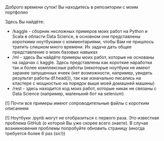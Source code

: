 Доброго времени суток! Вы находитесь в репозитории с моим портфолио

Здесь Вы найдёте:

- /kaggle - сборник несложных примеров моих работ на Python и Scala в области Data Science, в основном они представлены короткими ноутбуками с комментариями, чтобы Вам не пришлось тратить слишком много времени. Их задача дать общее представление о моих базовых навыках
- /ml - здесь Вы найдёте примеры моих работ, которые не основаны на задачах с kaggle. Здесь представлены как короткие наработки так и более комплексные работы
(некоторые ноутбуки не имеют заранее запущенных ячеек (нет возможности, например, увидеть результат работы df.head()), так как изначально писались на кластере с мощностью на порядок выше моей домашней машины)
- /rest - здесь находится код моих работ, которые никак не связаны с Data Science (например, маленький бот на selenium)

[!] Почти все примеры имеют сопроводительные файлы с коротким описанием

[!] Ноутбуки .ipynb могут не отобразиться с первого раза. Это известная проблема GitHub (о которой Вы уже скорее всего знаете). В случае возникновения проблемы попробуйте обновить страницу (иногда требуется более 6 раз (sic!)) 
